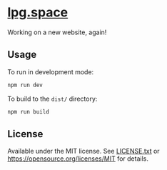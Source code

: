 # [lpg.space](https://v80.lpg.space)
Working on a new website, again!

## Usage
To run in development mode:

```bash
npm run dev
```

To build to the `dist/` directory:

```bash
npm run build
```

## License
Available under the MIT license. See [LICENSE.txt](LICENSE.txt) or <https://opensource.org/licenses/MIT> for details.